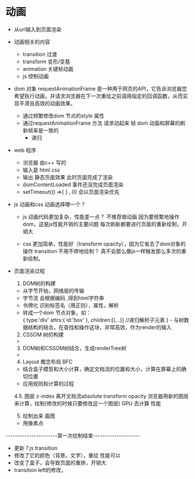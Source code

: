 # 动画
- 从url输入到页面渲染

- 动画相关的内容
    - transition 过渡
    - transform 变形/变基
    - animation 关键帧动画
    - js 控制动画

- dom 对象
    requestAnimationFrame 是一种用于网页的API，它告诉浏览器您希望执行动画，并请求浏览器在下一次重绘之前调用指定的回调函数，从而实现平滑且高效的动画效果。

    - 通过频繁修改dom 节点的style 属性
    - 通过requestAnimationFrame 方法
      请求动起来 帧
      dom 动画和屏幕的刷新帧率是一致的
      + 递归

- web 程序
  - 浏览器 由c++ 写的
  - 输入是 html css
  - 输出 静态页面效果 此时页面完成了渲染
  - domContentLoaded 事件还没完成页面渲染
  - setTimeout(() =>{ } , 0) 会以页面渲染优先

- js 动画和css 动画选择哪一个？

  - js 动画代码更加复杂，性能差一点？ 不推荐做动画
    因为要频繁地操作dom，这是js性能开销的主要问题
    每次刷新都要进行页面的重新绘制，开销大

  - css 更加简单，性能好（transform opacity），因为它省去了dom对象的操作
    transition 不用不停地绘制？
    真不会那么像js一样触发那么多次的重新绘制。

- 页面渲染过程
  
  1. DOM树的构建
    - 从字节开始，网络层的传输
    - 字节流 会根据编码<UTF-8> ,得到html字符串
    - 令牌化 识别标签名（用正则），属性，解析
    - 转成一个dom 节点对象，如：
      <div id="box"></div>
      {
        type:'div'
        attrs:{
            id:'box'
        },
        children:[{...}]
        //递归解析子元素
      }
      - 与树数据结构的结合，在查找和操作这块，非常高效，作为render的输入
  2. CSSOM 树的构建
    - 

  3. DOM树和CSSOM树结合，生成renderTree树
    - 


  4. Layout 概念布局 BFC
    - 结合盒子模型和大小计算，确定文档流的位置和大小，计算在屏幕上的确切位置
    - 应用规则和计算的过程

  4.5. 图层 z-index 离开文档流absolute transform opacity 
    浏览器用新的图层来计算，绘制(修改的时候只要修改这一个图层)
    GPU 去计算 性能

  5. 绘制出来 画图
    - 用像素点

----------------------第一次绘制结束--------------------
- 更新？js transition
- 修改了它的颜色（背景，文字），重绘  性能可以
- 改变了盒子，会导致页面的重排，开销大
- transition left的修改， 